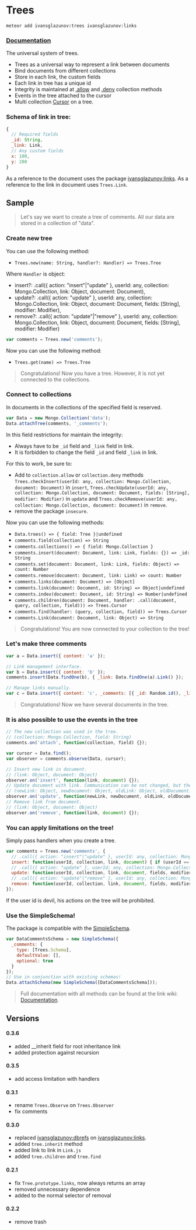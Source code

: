 # Trees

```
meteor add ivansglazunov:trees ivansglazunov:links
```

### [Documentation](https://github.com/ivansglazunov/meteor-trees/wiki/0.3.6)

The universal system of trees.

* Trees as a universal way to represent a link between documents
* Bind documents from different collections
* Store in each link, the custom fields
* Each link in tree has a unique id
* Integrity is maintained at [.allow](http://docs.meteor.com/#/full/allow) and [.deny](http://docs.meteor.com/#/full/deny) collection methods
* Events in the tree attached to the cursor
* Multi collection [Cursor](https://github.com/ivansglazunov/meteor-trees/wiki/0.3.6.Trees.Cursor) on a tree.

### Schema of link in tree:
```js
{
  // Required fields
  _id: String,
  _link: Link,
  // Any custom fields
  x: 100,
  y: 200
}
```

As a reference to the document uses the package [ivansglazunov:links](https://github.com/ivansglazunov/meteor-links).
As a reference to the link in document uses `Trees.Link`.

## Sample

> Let's say we want to create a tree of comments.
> All our data are stored in a collection of "data".

### Create new tree

You can use the following method:
* `Trees.new(name: String, handler?: Handler) => Trees.Tree`

Where `Handler` is object:
* insert?: .call({ action: "insert"|"update" }, userId: any, collection: Mongo.Collection, link: Object, document: Document),
* update?: .call({ action: "update" }, userId: any, collection: Mongo.Collection, link: Object, document: Document, fields: [String], modifier: Modifier),
* remove?: .call({ action: "update"|"remove" }, userId: any, collection: Mongo.Collection, link: Object, document: Document, fields: [String], modifier: Modifier)

```js
var comments = Trees.new('comments');
```

Now you can use the following method:
* `Trees.get(name) => Trees.Tree`

> Congratulations! Now you have a tree. However, it is not yet connected to the collections.

### Connect to collections

In documents in the collections of the specified field is reserved.

```js
var Data = new Mongo.Collection('data');
Data.attachTree(comments, '_comments');
```

In this field restrictions for maintain the integrity:
* Always have to be `_id` field and `_link` field in link.
* It is forbidden to change the field `_id` and field `_link` in link.

For this to work, be sure to:
* Add to `collection.allow` or `collection.deny` methods `Trees.checkInsert(userId: any, collection: Mongo.Collection, document: Document)` in `insert`, `Trees.checkUpdate(userId: any, collection: Mongo.Collection, document: Document, fields: [String], modifier: Modifier)` in `update` and `Trees.checkRemove(userId: any, collection: Mongo.Collection, document: Document)` in `remove`.
* remove the package `insecure`.

Now you can use the following methods:
* `Data.trees() => { field: Tree }|undefined`
* `comments.field(collection) => String`
* `comments.collections() => { field: Mongo.Collection }`
* `comments.insert(document: Document, link: Link, fields: {}) => _id: String`
* `comments.set(document: Document, link: Link, fields: Object) => count: Number`
* `comments.remove(document: Document, link: Link) => count: Number`
* `comments.links(document: Document) => [Object]`
* `comments.link(document: Document, id: String) => Object|undefined`
* `comments.index(document: Document, id: String) => Number|undefined`
* `comments.children(document: Document, handler: .call(document, query, collection, field))) => Trees.Cursor`
* `comments.find(handler: (query, collection, field)) => Trees.Cursor`
* `comments.Link(document: Document, link: Object) => String`

> Congratulations! You are now connected to your collection to the tree!

### Let's make three comments

```js
var a = Data.insert({ content: 'a' });

// Link management interface.
var b = Data.insert({ content: 'b' });
comments.insert(Data.findOne(b), { _link: Data.findOne(a).Link() });

// Manage links manually.
var c = Data.insert({ content: 'c', _comments: [{ _id: Random.id(), _link: Data.findOne(b).Link()}] });
```

> Congratulations! Now we have several documents in the tree.

### It is also possible to use the events in the tree

```js
// The new collection was used in the tree.
// (collection: Mongo.Collection, field: String)
comments.on('attach', function(collection, field) {});

var cursor = Data.find();
var observer = comments.observe(Data, cursor);

// Insert new link in document.
// (link: Object, document: Object)
observer.on('insert', function(link, document) {});
// Update document with link. Communication can be not changed, but the document is changed.
// (newLink: Object, newDocument: Object, oldLink: Object, oldDocument: Object)
observer.on('update', function(newLink, newDocument, oldLink, oldDocument) {});
// Remove link from document.
// (link: Object, document: Object)
observer.on('remove', function(link, document) {});
```

### You can apply limitations on the tree!

Simply pass handlers when you create a tree.

```js
var comments = Trees.new('comments', {
  // .call({ action: "insert"|"update" }, userId: any, collection: Mongo.Collection, link: Object, document: Document),
  insert: function(userId, collection, link, document) { if (userId == 'devil') return false; return true; },
  // .call({ action: "update" }, userId: any, collection: Mongo.Collection, link: Object, document: Document, fields: [String], modifier: Modifier),
  update: function(userId, collection, link, document, fields, modifier) { if (userId == 'devil') return false; return true; },
  // .call({ action: "update"|"remove" }, userId: any, collection: Mongo.Collection, link: Object, document: Document, fields: [String], modifier: Modifier)
  remove: function(userId, collection, link, document, fields, modifier) { if (userId == 'devil') return false; return true; }
});
```

If the user id is devil, his actions on the tree will be prohibited.

### Use the SimpleSchema!

The package is compatible with the [SimpleSchema](https://atmospherejs.com/aldeed/simple-schema).

```js
var DataCommentsSchema = new SimpleSchema({
  _comments: {
    type: [Trees.Schema],
    defaultValue: [],
    optional: true
  }
});
// Use in conjunction with existing schemas!
Data.attachSchema(new SimpleSchema([DataCommentsSchema]));
```

> Full documentation with all methods can be found at the link wiki: [Documentation](https://github.com/ivansglazunov/meteor-trees/wiki/0.3.6).

## Versions

#### 0.3.6
* added __inherit field for root inheritance link
* added protection against recursion

#### 0.3.5
* add access limitation with handlers

#### 0.3.1
* rename `Trees.Observe` on `Trees.Observer`
* fix comments

#### 0.3.0
* replaced [ivansglazunov:dbrefs](https://github.com/ivansglazunov/meteor-dbrefs) on [ivansglazunov:links](https://github.com/ivansglazunov/meteor-links).
* added `tree.inherit` method
* added link to link in `Link.js`
* added `tree.children` and `tree.find`

#### 0.2.1
* fix `Tree.prototype.links`, now always returns an array
* removed unnecessary dependence
* added to the normal selector of removal

#### 0.2.2
* remove trash